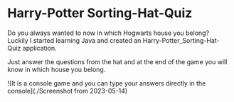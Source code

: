 
# Harry-Potter Sorting-Hat-Quiz

Do you always wanted to now in which Hogwarts house you belong?
Luckily I started learning Java and created an Harry-Potter_Sorting-Hat-Quiz
application.

Just answer the questions from the hat and at the end of the game you will know
in which house you belong.

![It is a console game and you can type your answers directly in the console](./Screenshot from 2023-05-14)
